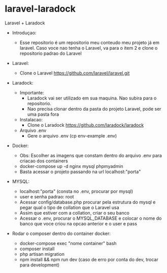 # laravel-laradock
Laravel + Laradock

- Introduçao:
   - Esse repositorio é um repositorio meu conteudo meu projeto já em laravel. Caso voce nao tenha o Laravel, va para o item 2 e clone o repositorio padrao do Laravel

- Laravel:
   - Clone o Laravel https://github.com/laravel/laravel.git

- Laradock:
  - Importante: 
       - Laradock vai ser utilizado em sua maquina. Nao subira para o repositorio.
       - Nao precisa clonar dentro da pasta do projeto Laravel, pode ser uma pasta fora
  - Instalacao:
       - Clone o Laradock https://github.com/laradock/laradock
  - Arquivo .env
       - Gere o arquivo .env (cp env-example .env)
 
- Docker:
   - Obs: Escolher as imagens que constam dentro do arquivo .env para criacao dos containers
   - docker-compose up -d nginx mysql phpmyadmin
   - Basta acessar o projeto passando na url localhost:"porta"

- MYSQL:
   - localhost:"porta" (consta no .env, procurar por mysql)
   - user e senha padrao: root
   - Acessar config/database.php procurar pela estrutura do mysql e pegar qual o tipo de collation que o Laravel usa
   - Assim que estiver com a collation, criar o seu banco
   - Acessar o .env, procurar o MYSQL_DATABASE e colocar o nome do banco que voce criou na opcao anterior e o user e pass

- Rodar o composer dentro do container docker:
   - docker-compose exec "nome container" bash
   - composer install 
   - php artisan migration
   - npm install && npm run dev (caso de erro por conta do dev, trocar para development)
      
       
       
       
       
